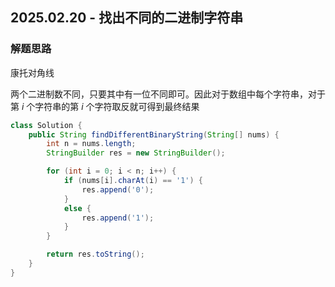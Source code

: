 ## 2025.02.20 - 找出不同的二进制字符串

### 解题思路
康托对角线

两个二进制数不同，只要其中有一位不同即可。因此对于数组中每个字符串，对于第 $i$ 个字符串的第 $i$ 个字符取反就可得到最终结果

```java
class Solution {
    public String findDifferentBinaryString(String[] nums) {
        int n = nums.length;
        StringBuilder res = new StringBuilder();

        for (int i = 0; i < n; i++) {
            if (nums[i].charAt(i) == '1') {
                res.append('0');
            }
            else {
                res.append('1');
            }
        }

        return res.toString();
    }
}
```
